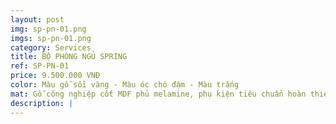 ```yaml
---
layout: post
img: sp-pn-01.png
imgs: sp-pn-01.png
category: Services
title: BỘ PHÒNG NGỦ SPRING
ref: SP-PN-01
price: 9.500.000 VNĐ
color: Màu gỗ sồi vàng - Màu óc chó đậm - Màu trắng
mat: Gỗ công nghiệp cốt MDF phủ melamine, phụ kiện tiêu chuẩn hoàn thiện theo thiết kế
description: |
---
```

